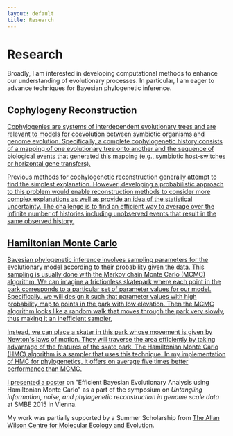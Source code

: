 ```yaml
---
layout: default
title: Research
---
```


# Research

Broadly, I am interested in developing computational methods to enhance our understanding of evolutionary processes.
In particular, I am eager to advance techniques for Bayesian phylogenetic inference.

## Cophylogeny Reconstruction <a href="//github.com/armanbilge/Cophy"><span style="font-size: 24px" class="mega-octicon octicon-mark-github">

<center>
  <object type="image/svg+xml" data="cophylo.svg"></object>
</center>

Cophylogenies are systems of interdependent evolutionary trees and are relevant to models for coevolution between symbiotic organisms and genome evolution.
Specifically, a complete cophylogenetic history consists of a mapping of one evolutionary tree onto another and the sequence of biological events that generated this mapping (e.g., symbiotic host-switches or horizontal gene transfers).

Previous methods for cophylogenetic reconstruction generally attempt to find the simplest explanation.
However, developing a probabilistic approach to this problem would enable reconstruction methods to consider more complex explanations as well as provide an idea of the statistical uncertainty.
The challenge is to find an efficient way to average over the infinite number of histories including unobserved events that result in the same observed history.

## Hamiltonian Monte Carlo <a href="//github.com/armanbilge/B3/tree/hamilton"><span style="font-size: 24px" class="mega-octicon octicon-mark-github">

Bayesian phylogenetic inference involves sampling parameters for the evolutionary model according to their probability given the data.
This sampling is usually done with the Markov chain Monte Carlo (MCMC) algorithm.
We can imagine a frictionless skatepark where each point in the park corresponds to a particular set of parameter values for our model.
Specifically, we will design it such that parameter values with high probability map to points in the park with low elevation.
Then the MCMC algorithm looks like a random walk that moves through the park very slowly, thus making it an inefficient sampler.

Instead, we can place a skater in this park whose movement is given by Newton's laws of motion.
They will traverse the area efficiently by taking advantage of the features of the skate park.
The Hamiltonian Monte Carlo (HMC) algorithm is a sampler that uses this technique.
In my implementation of HMC for phylogenetics, it offers on average five times better performance than MCMC.

<center>
  <object width="480px" type="image/svg+xml" data="skatepark.svgz"></object>
</center>

I presented a [poster](//doi.org/10.6084/m9.figshare.1473743) on "Efficient Bayesian Evolutionary Analysis using Hamiltonian Monte Carlo" as a part of the symposium on *Untangling information, noise, and phylogenetic reconstruction in genome scale data* at SMBE 2015 in Vienna.

My work was partially supported by a Summer Scholarship from [The Allan Wilson Centre for Molecular Ecology and Evolution](//www.allanwilsoncentre.ac.nz).

<center>
  <object width="128px" type="image/svg+xml" data="awc.svg"></object>
</center>
